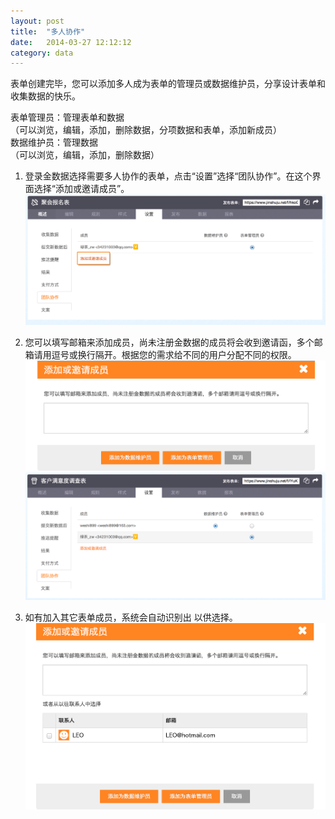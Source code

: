 ```yaml
---
layout: post
title:  "多人协作"
date:   2014-03-27 12:12:12
category: data
---
```


表单创建完毕，您可以添加多人成为表单的管理员或数据维护员，分享设计表单和收集数据的快乐。  

表单管理员：管理表单和数据  
（可以浏览，编辑，添加，删除数据，分项数据和表单，添加新成员）  
数据维护员：管理数据  
（可以浏览，编辑，添加，删除数据）

1. 登录金数据选择需要多人协作的表单，点击“设置”选择“团队协作”。在这个界面选择“添加或邀请成员”。
![多人协作](/images/team-1.png) 

2. 您可以填写邮箱来添加成员，尚未注册金数据的成员将会收到邀请函，多个邮箱请用逗号或换行隔开。根据您的需求给不同的用户分配不同的权限。 
![多人协作](/images/team-2.png)
![多人协作](/images/team-3.png)

3. 如有加入其它表单成员，系统会自动识别出 以供选择。
![多人协作](/images/team-4.png) 

